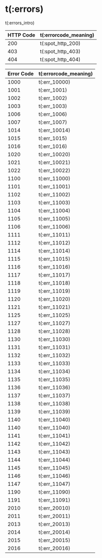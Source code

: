 # t(:errors)

t(:errors_intro)


HTTP Code | t(:errorcode_meaning)
---------- | -------
200 | t(:spot_http_200)
403 | t(:spot_http_403)
404 | t(:spot_http_404)

Error Code | t(:errorcode_meaning)
---------- | -------
1000 | t(:err_10000)
1001 | t(:err_1001)
1002 | t(:err_1002)
1003 | t(:err_1003)
1006 | t(:err_1006)
1007 | t(:err_1007)
1014 | t(:err_10014)
1015 | t(:err_1015)
1016 | t(:err_1016)
1020 | t(:err_10020)
1021 | t(:err_10021)
1022 | t(:err_10022)
1100 | t(:err_11000)
1101 | t(:err_11001)
1102 | t(:err_11002)
1103 | t(:err_11003)
1104 | t(:err_11004)
1105 | t(:err_11005)
1106 | t(:err_11006)
1111 | t(:err_11011)
1112 | t(:err_11012)
1114 | t(:err_11014)
1115 | t(:err_11015)
1116 | t(:err_11016)
1117 | t(:err_11017)
1118 | t(:err_11018)
1119 | t(:err_11019)
1120 | t(:err_11020)
1121 | t(:err_11021)
1125 | t(:err_11025)
1127 | t(:err_11027)
1128 | t(:err_11028)
1130 | t(:err_11030)
1131 | t(:err_11031)
1132 | t(:err_11032)
1133 | t(:err_11033)
1134 | t(:err_11034)
1135 | t(:err_11035)
1136 | t(:err_11036)
1137 | t(:err_11037)
1138 | t(:err_11038)
1139 | t(:err_11039)
1140 | t(:err_11040)
1140 | t(:err_11040)
1141 | t(:err_11041)
1142 | t(:err_11042)
1143 | t(:err_11043)
1144 | t(:err_11044)
1145 | t(:err_11045)
1146 | t(:err_11046)
1147 | t(:err_11047)
1190 | t(:err_11090)
1191 | t(:err_11091)
2010 | t(:err_20010)
2011 | t(:err_20011)
2013 | t(:err_20013)
2014 | t(:err_20014)
2015 | t(:err_20015)
2016 | t(:err_20016)
